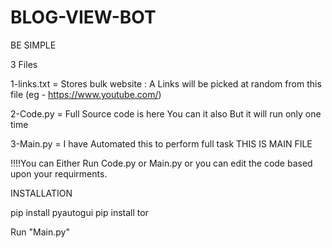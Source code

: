 # BLOG-VIEW-BOT
BE SIMPLE

3 Files

1-links.txt = Stores bulk website : A Links will be picked at random from this file (eg - https://www.youtube.com/)

2-Code.py = Full Source code is here You can it also But it will run only one time

3-Main.py = I have Automated this to perform full task THIS IS MAIN FILE

!!!!You can Either Run Code.py or Main.py or you can edit the code based upon your requirments.


INSTALLATION

pip install pyautogui
pip install tor

Run "Main.py"

